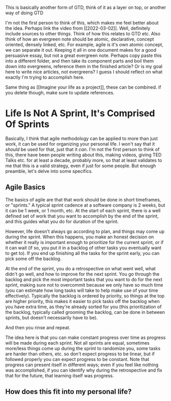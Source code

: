This is basically another form of GTD, think of it as a layer on top, or another way of doing GTD

I'm not the first person to think of this, which makes me feel better about the idea. Perhaps link the video from [[2022-03-02]]. Well, definitely include sources to other things. Think of how this relates to GTD etc. Also think of how an evergreen note should be atomic, declarative, concept oriented, densely linked, etc. For example, agile is it's own atomic concept, we can separate it out. Keeping it all in one document makes for a good persuasive essay, but not a great evergreen note. Perhaps copy paste this into a different folder, and then take its component parts and boil them down into evergreens, reference them in the finished article? Or is my goal here to write nice articles, not evergreens? I guess I should reflect on what exactly I'm trying to accomplish here.

Same thing as [[Imagine your life as a project]], these can be combined. if you delete though, make sure to update references.

# Life Is Not A Sprint, It's Comprised Of Sprints
Basically, I think that agile methodology can be applied to more than just work, it can be used for organizing your personal life. I won't say that it *should* be used for that, just that it *can*. I'm not the first person to think of this, there have been people writing about this, making videos, giving TED Talks etc. for at least a decade, probably more, so that at least validates to me that this is a valid strategy, even if just for some people. But enough preamble, let's delve into some specifics.

## Agile Basics
The basics of agile are that that work should be done in short timeframes, or "sprints." A typical sprint cadence at a software company is 2 weeks, but it can be 1 week, or 1 month, etc. At the start of each sprint, there is a well defined set of work that you want to accomplish by the end of the sprint, and this guides what you do for duration of the sprint. 

However, life doesn't always go according to plan, and things may come up during the sprint. When this happens, you make an honest decision on whether it really is important enough to prioritize for the current sprint, or if it can wait (if so, you put it in a backlog of other tasks you eventually want to get to). If you end up finishing all the tasks for the sprint early, you can pick some off the backlog.

At the end of the sprint, you do a retrospective on what went well, what didn't go well, and how to improve for the next sprint. You go through the backlog and pick the most important tasks that you want to do for the next sprint, making sure not to overcommit because we only have so much time (you can estimate how long tasks will take to help make use of your time effectively). Typically the backlog is ordered by priority, so things at the top are higher priority, this makes it easier to pick tasks off the backlog when you have extra time, as they're already sorted for you (this prioritization of the backlog, typically called grooming the backlog, can be done in between sprints, but doesn't necessarily have to be).

And then you rinse and repeat.

The idea here is that you can make constant progress over time as progress will be made during each sprint. Not all sprints are equal, sometimes more/less things come up during the sprint to randomize you, some tasks are harder than others, etc. so don't expect progress to be linear, but if followed properly you can expect progress to be constant. Note that progress can present itself in different ways; even if you feel like nothing was accomplished, if you can identify why during the retrospective and fix that for the future, that learning itself was progress.

## How does this fit into my personal life?